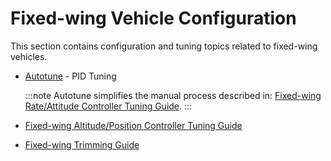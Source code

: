 # Fixed-wing Vehicle Configuration

This section contains configuration and tuning topics related to fixed-wing vehicles.

- [Autotune](../config/autotune.md) - PID Tuning

  :::note
  Autotune simplifies the manual process described in: [Fixed-wing Rate/Attitude Controller Tuning Guide](../config_fw/pid_tuning_guide_fixedwing.md).
  :::

- [Fixed-wing Altitude/Position Controller Tuning Guide](../config_fw/position_tuning_guide_fixedwing.md)
- [Fixed-wing Trimming Guide](../config_fw/trimming_guide_fixedwing.md)
